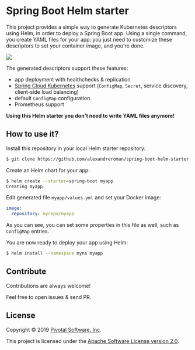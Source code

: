 # Spring Boot Helm starter

This project provides a simple way to generate Kubernetes descriptors
using Helm, in order to deploy a Spring Boot app.
Using a single command, you create YAML files for your app: you just need
to customize these descriptors to set your container image, and you're done.

<img src="https://i.imgur.com/h4scTC9.gif"/>

The generated descriptors support these features:
 - app deployment with healthchecks & replication
 - [Spring Cloud Kubernetes](https://spring.io/projects/spring-cloud-kubernetes) support
   (`ConfigMap`, `Secret`, service discovery, client-side load balancing)
 - default `ConfigMap` configuration
 - Prometheus support

**Using this Helm starter you don't need to write YAML files anymore!**

## How to use it?

Install this repository in your local Helm starter repository:
```bash
$ git clone https://github.com/alexandreroman/spring-boot-helm-starter.git $HOME/.helm/starters/spring-boot
```

Create an Helm chart for your app:
```bash
$ helm create --starter=spring-boot myapp
Creating myapp
```

Edit generated file `myapp/values.yml` and set your Docker image:
```yaml
image:
  repository: myrepo/myapp
```

As you can see, you can set some properties in this file as well,
such as `ConfigMap` entries.

You are now ready to deploy your app using Helm:
```bash
$ helm install --namespace myns myapp
```

## Contribute

Contributions are always welcome!

Feel free to open issues & send PR.

## License

Copyright &copy; 2019 [Pivotal Software, Inc](https://pivotal.io).

This project is licensed under the [Apache Software License version 2.0](https://www.apache.org/licenses/LICENSE-2.0).
